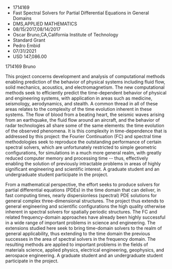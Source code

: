 
* 1714169
* Fast Spectral Solvers for Partial Differential Equations in General Domains
* DMS,APPLIED MATHEMATICS
* 08/15/2017,08/14/2017
* Oscar Bruno,CA,California Institute of Technology
* Standard Grant
* Pedro Embid
* 07/31/2021
* USD 147,086.00

1714169 Bruno

This project concerns development and analysis of computational methods
enabling prediction of the behavior of physical systems including fluid flow,
solid mechanics, acoustics, and electromagnetism. The new computational methods
seek to efficiently predict the time-dependent behavior of physical and
engineering systems, with application in areas such as medicine, seismology,
aerodynamics, and stealth. A common thread in all of these areas relates to the
complexity of the time evolution inherent in these systems. The flow of blood
from a beating heart, the seismic waves arising from an earthquake, the fluid
flow around an aircraft, and the behavior of radar technologies all share some
of the same elements: the time evolution of the observed phenomena. It is this
complexity in time-dependence that is addressed by this project: the Fourier
Continuation (FC) and spectral time methodologies seek to reproduce the
outstanding performance of certain spectral solvers, which are unfortunately
restricted to simple geometric configurations, for simulations in a much more
general realm, with greatly reduced computer memory and processing time -- thus,
effectively enabling the solution of previously intractable problems in areas of
highly significant engineering and scientific interest. A graduate student and
an undergraduate student participate in the project.

From a mathematical perspective, the effort seeks to produce solvers for
partial differential equations (PDEs) in the time domain that can deliver, in
fast computing times, nearly dispersionless (spectral) PDE solutions for general
complex three-dimensional structures. The project thus extends to general
engineering and scientific configurations the high quality otherwise inherent in
spectral solvers for spatially periodic structures. The FC and related
frequency-domain approaches have already been highly successful in a wide range
of important problems in science and engineering. The extensions studied here
seek to bring time-domain solvers to the realm of general applicability, thus
extending to the time domain the previous successes in the area of spectral
solvers in the frequency domain. The resulting methods are applied to important
problems in the fields of materials science, applied physics, electrical
engineering, geophysics, and aerospace engineering. A graduate student and an
undergraduate student participate in the project.
